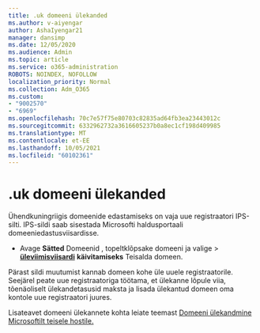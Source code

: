 ```yaml
---
title: .uk domeeni ülekanded
ms.author: v-aiyengar
author: AshaIyengar21
manager: dansimp
ms.date: 12/05/2020
ms.audience: Admin
ms.topic: article
ms.service: o365-administration
ROBOTS: NOINDEX, NOFOLLOW
localization_priority: Normal
ms.collection: Adm_O365
ms.custom:
- "9002570"
- "6969"
ms.openlocfilehash: 70c7e57f75e80703c82835ad64fb3ea23443012c
ms.sourcegitcommit: 6332962732a3616605237b0a8ec1cf198d409985
ms.translationtype: MT
ms.contentlocale: et-EE
ms.lasthandoff: 10/05/2021
ms.locfileid: "60102361"
---
```

# <a name="uk-domain-transfers"></a>.uk domeeni ülekanded

Ühendkuningriigis domeenide edastamiseks on vaja uue registraatori IPS-silti. IPS-sildi saab sisestada Microsofti haldusportaali domeeniedastusviisardisse.

- Avage **Sätted** Domeenid , topeltklõpsake domeeni ja valige  >  [**üleviimisviisardi**](https://admin.microsoft.com/#/Domains) **käivitamiseks** Teisalda domeen.

Pärast sildi muutumist kannab domeen kohe üle uuele registraatorile. Seejärel peate uue registraatoriga töötama, et ülekanne lõpule viia, tõenäoliselt ülekandetasusid maksta ja lisada ülekantud domeen oma kontole uue registraatori juures.

Lisateavet domeeni ülekannete kohta leiate teemast [Domeeni ülekandmine Microsoftilt teisele hostile.](https://docs.microsoft.com/microsoft-365/admin/get-help-with-domains/transfer-a-domain-from-microsoft-to-another-host)
